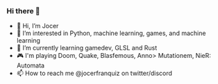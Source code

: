 ### Hi there 👋

- 👋 Hi, I’m Jocer
- 👀 I’m interested in Python, machine learning, games, and machine learning
- 🌱 I’m currently learning gamedev, GLSL and Rust
- 🎮 I'm playing Doom, Quake, Blasfemous, Anno> Mutationem, NieR: Automata
- 📫 How to reach me @jocerfranquiz on twitter/discord

<!--
**jocerfranquiz/jocerfranquiz** is a ✨ _special_ ✨ repository because its `README.md` (this file) appears on your GitHub profile.

Here are some ideas to get you started:

- 🔭 I’m currently working on ...
- 🌱 I’m currently learning ...
- 👯 I’m looking to collaborate on ...
- 🤔 I’m looking for help with ...
- 💬 Ask me about ...
- 📫 How to reach me: ...
- 😄 Pronouns: ...
- ⚡ Fun fact: ...
-->
